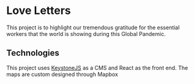 # Love Letters

This project is to highlight our tremendous gratitude for the essential workers that the world is showing during this Global Pandemic.

## Technologies
This project uses [KeystoneJS](https://www.keystonejs.com/) as a CMS and React as the front end.
The maps are custom designed through Mapbox
